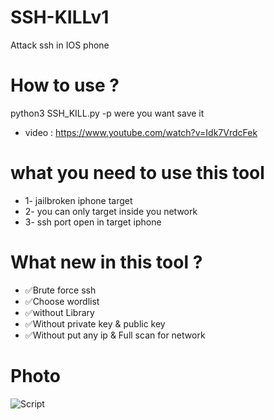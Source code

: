 # SSH-KILLv1
Attack ssh in IOS phone 

# How to use ?

python3 SSH_KILL.py -p were you want save it
* video : https://www.youtube.com/watch?v=Idk7VrdcFek

# what you need to use this tool
* 1- jailbroken iphone target
* 2- you can only target inside you network
* 3- ssh port open in target iphone   

# What new in this tool ?

* ✅Brute force ssh
* ✅Choose wordlist
* ✅without Library
* ✅Without private key & public key
* ✅Without put any ip & Full scan for network 

# Photo

![Script](https://up4net.com/uploads4/up4net.com162404407526981.png)
